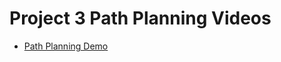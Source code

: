# Project 3 Path Planning Videos
- [Path Planning Demo](https://www.youtube.com/playlist?list=PLFnwoMgOsBI1cFdIjB0tgKkq_ZvoH_j_1)
